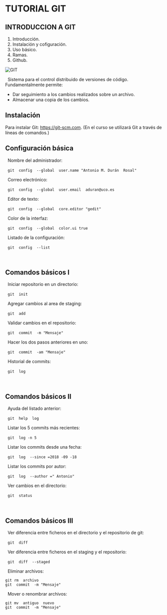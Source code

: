 # TUTORIAL GIT

## INTRODUCCION A GIT

1. Introducción.
2. Instalación y cofiguración.
3. Uso básico.
4. Ramas.
5. Github.


![GIT](https://www.redeszone.net/app/uploads/2013/03/Git-Logo.png?x=480)


&nbsp;
Sistema para el control distribuido de versiones de código. Fundamentalmente permite:

 * Dar seguimiento a los cambios realizados sobre un archivo.
 * Almacenar una copia de los cambios.

## Instalación
Para instalar Git: https://git-scm.com.	(En el curso se utilizará Git a través de líneas de comandos.)

## Configuración básica


&nbsp;
Nombre del administrador:


&nbsp;
`git  config  --global  user.name "Antonio M. Durán  Rosal"`


&nbsp;
Correo electrónico:


&nbsp;
`git  config  --global  user.email  aduran@uco.es`


&nbsp;
Editor de texto:


&nbsp;
`git  config  --global  core.editor "gedit"`


&nbsp;
Color de la interfaz:


&nbsp;
`git  config  --global  color.ui true`


&nbsp;
Listado de la configuración:


&nbsp;
`git  config  --list`


&nbsp;
## Comandos básicos I


&nbsp;
Iniciar repositorio en un directorio:


&nbsp;
`git  init`


&nbsp;
Agregar cambios al area de staging:


&nbsp;
`git  add`


&nbsp;
Validar cambios en el repositorio:


&nbsp;
`git  commit  -m "Mensaje"`


&nbsp;
Hacer los dos pasos anteriores en uno:


&nbsp;
`git  commit  -am "Mensaje"`


&nbsp;
Historial de commits:


&nbsp;
`git  log`


&nbsp;
## Comandos básicos II


&nbsp;
Ayuda del listado anterior:


&nbsp;
`git  help  log`


&nbsp;
Listar los 5 commits más recientes:


&nbsp;
`git  log -n 5`


&nbsp;
Listar los commits desde una fecha:


&nbsp;
`git  log  --since =2018 -09 -18`


&nbsp;
Listar los commits por autor:


&nbsp;
`git  log  --author =" Antonio"`


&nbsp;
Ver cambios en el directorio:


&nbsp;
`git  status`


&nbsp;
## Comandos básicos III


&nbsp;
Ver diferencia entre ficheros en el directorio y el repositorio de git:


&nbsp;
`git  diff`


&nbsp;
Ver diferencia entre ficheros en el staging y el repositorio:


&nbsp;
`git  diff  --staged`


&nbsp;
Eliminar archivos:

~~~
git rm  archivo
git  commit  -m "Mensaje"
~~~


&nbsp;
Mover o renombrar archivos:

~~~
git mv  antiguo  nuevo
git  commit  -m "Mensaje"
~~~
